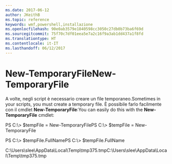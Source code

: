 ```yaml
---
ms.date: 2017-06-12
author: JKeithB
ms.topic: reference
keywords: wmf,powershell,installazione
ms.openlocfilehash: 90e0ab3579e1840598cc3050c27db0b73ba6f69d
ms.sourcegitcommit: 75f70c7df01eea5e7a2c16f9a3ab1dd437a1f8fd
ms.translationtype: HT
ms.contentlocale: it-IT
ms.lasthandoff: 06/12/2017
---
```

# <a name="new-temporaryfile"></a><span data-ttu-id="5c97d-102">New-TemporaryFile</span><span class="sxs-lookup"><span data-stu-id="5c97d-102">New-TemporaryFile</span></span>
<span data-ttu-id="5c97d-103">A volte, negli script è necessario creare un file temporaneo.</span><span class="sxs-lookup"><span data-stu-id="5c97d-103">Sometimes in your scripts, you must create a temporary file.</span></span> <span data-ttu-id="5c97d-104">È possibile farlo facilmente con il cmdlet **New-TemporaryFile**:</span><span class="sxs-lookup"><span data-stu-id="5c97d-104">You can easily do this with the **New-TemporaryFile** cmdlet:</span></span>

<span data-ttu-id="5c97d-105">PS C:\\&gt; $tempFile = New-TemporaryFile</span><span class="sxs-lookup"><span data-stu-id="5c97d-105">PS C:\\&gt; $tempFile = New-TemporaryFile</span></span>

<span data-ttu-id="5c97d-106">PS C:\\&gt; $tempFile.FullName</span><span class="sxs-lookup"><span data-stu-id="5c97d-106">PS C:\\&gt; $tempFile.FullName</span></span>

<span data-ttu-id="5c97d-107">C:\\Users\\slee\\AppData\\Local\\Temp\\tmp375.tmp</span><span class="sxs-lookup"><span data-stu-id="5c97d-107">C:\\Users\\slee\\AppData\\Local\\Temp\\tmp375.tmp</span></span>

